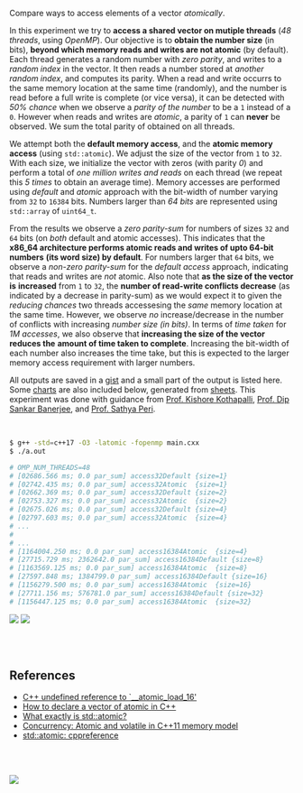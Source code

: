 Compare ways to access elements of a vector *atomically*.

In this experiment we try to **access a shared vector on mutiple threads** (*48*
*threads*, using *OpenMP*). Our objective is to **obtain the number size** (in
bits), **beyond which memory reads and writes are not atomic** (by default).
Each thread generates a random number with *zero parity*, and writes to a
*random index* in the vector. It then reads a number stored at *another random*
*index*, and computes its parity. When a read and write occurrs to the same
memory location at the same time (randomly), and the number is read before a
full write is complete (or vice versa), it can be detected with *50% chance*
when we observe a *parity of the number* to be a `1` instead of a `0`. However
when reads and writes are *atomic*, a parity of `1` can **never** be observed.
We sum the total parity of obtained on all threads.

We attempt both the **default memory access**, and the **atomic memory access**
(using `std::atomic`). We adjust the size of the vector from `1` to `32`. With
each size, we initialize the vector with zeros (with parity *0*) and perform a
total of *one million writes and reads* on each thread (we repeat this *5 times*
to obtain an average time). Memory accesses are performed using *default* and
*atomic* approach with the bit-width of number varying from `32` to `16384`
bits. Numbers larger than *64 bits* are represented using `std::array` of
`uint64_t`.

From the results we observe a *zero parity-sum* for numbers of sizes `32` and
`64` bits (on *both* default and atomic accesses). This indicates that the
**x86_64 architecture performs atomic reads and writes of upto 64-bit numbers**
**(its word size) by default**. For numbers larger that `64` bits, we observe a
*non-zero parity-sum* for the *default access* approach, indicating that reads
and writes are *not* atomic. Also note that **as the size of the vector is**
**increased** from `1` to `32`, the **number of read-write conflicts decrease**
(as indicated by a decrease in parity-sum) as we would expect it to given the
*reducing chances* two threads accessesing the *same* memory location at the
same time. However, we observe *no* increase/decrease in the number of conflicts
with increasing *number size (in bits)*. In terms of *time taken* for *1M*
*accesses*, we also observe that **increasing the size of the vector reduces the**
**amount of time taken to complete**. Increasing the bit-width of each number also
increases the time take, but this is expected to the larger memory access
requirement with larger numbers.

All outputs are saved in a [gist] and a small part of the output is listed here.
Some [charts] are also included below, generated from [sheets]. This experiment
was done with guidance from [Prof. Kishore Kothapalli], [Prof. Dip Sankar Banerjee],
and [Prof. Sathya Peri].

<br>

```bash
$ g++ -std=c++17 -O3 -latomic -fopenmp main.cxx
$ ./a.out

# OMP_NUM_THREADS=48
# [02686.566 ms; 0.0 par_sum] access32Default {size=1}
# [02742.435 ms; 0.0 par_sum] access32Atomic  {size=1}
# [02662.369 ms; 0.0 par_sum] access32Default {size=2}
# [02753.327 ms; 0.0 par_sum] access32Atomic  {size=2}
# [02675.026 ms; 0.0 par_sum] access32Default {size=4}
# [02797.603 ms; 0.0 par_sum] access32Atomic  {size=4}
# ...
#
# ...
# [1164004.250 ms; 0.0 par_sum] access16384Atomic  {size=4}
# [27715.729 ms; 2362642.0 par_sum] access16384Default {size=8}
# [1163569.125 ms; 0.0 par_sum] access16384Atomic  {size=8}
# [27597.848 ms; 1384799.0 par_sum] access16384Default {size=16}
# [1156279.500 ms; 0.0 par_sum] access16384Atomic  {size=16}
# [27711.156 ms; 576781.0 par_sum] access16384Default {size=32}
# [1156447.125 ms; 0.0 par_sum] access16384Atomic  {size=32}
```

[![](https://i.imgur.com/shhkO4H.png)][sheetp]
[![](https://i.imgur.com/GeKBVbD.png)][sheetp]

<br>
<br>


## References

- [C++ undefined reference to `__atomic_load_16'](https://stackoverflow.com/q/37613415/1413259)
- [How to declare a vector of atomic in C++](https://stackoverflow.com/a/46736273/1413259)
- [What exactly is std::atomic?](https://stackoverflow.com/a/31978762/1413259)
- [Concurrency: Atomic and volatile in C++11 memory model](https://stackoverflow.com/a/8833218/1413259)
- [std::atomic: cppreference](https://en.cppreference.com/w/cpp/atomic/atomic)

<br>
<br>

[![](https://i.imgur.com/INKPsi2.jpg)](https://www.youtube.com/watch?v=fDubIYr4qTA)<br>


[Prof. Dip Sankar Banerjee]: https://sites.google.com/site/dipsankarban/
[Prof. Kishore Kothapalli]: https://faculty.iiit.ac.in/~kkishore/
[Prof. Sathya Peri]: https://people.iith.ac.in/sathya_p/
[gist]: https://gist.github.com/wolfram77/4a786b39ebd6b551a8f7eca4fe05618c
[charts]: https://imgur.com/a/BS2Z91C
[sheets]: https://docs.google.com/spreadsheets/d/1f8L7T6gpA1NKH92PxwwkaShZvmFVuwbAAaXspKYfB_4/edit?usp=sharing
[sheetp]: https://docs.google.com/spreadsheets/d/e/2PACX-1vSXye2IGLb10v8K9zdvYPN6teGNo8Woghrzzm-aiQJ4lgejbC8ESvwTXSnE1Jg3QF4YSeSxf9Iyj58j/pubhtml
